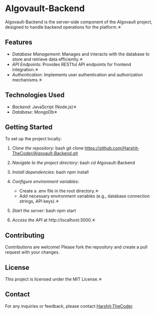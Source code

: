 # Algovault-Backend

Algovault-Backend is the server-side component of the Algovault project, designed to handle backend operations for the platform.✳

## Features

- *Database Management*: Manages and interacts with the database to store and retrieve data efficiently.✳
- *API Endpoints*: Provides RESTful API endpoints for frontend integration.✳
- *Authentication*: Implements user authentication and authorization mechanisms.✳

## Technologies Used

- *Backend*: JavaScript (Node.js)✳
- *Database*: MongoDb✳

## Getting Started

To set up the project locally:

1. *Clone the repository*:
   bash
   git clone https://github.com/Harshit-TheCoder/Algovault-Backend.git
   
2. *Navigate to the project directory*:
   bash
   cd Algovault-Backend
   
3. *Install dependencies*:
   bash
   npm install
   
4. *Configure environment variables*:
   - Create a .env file in the root directory.✳
   - Add necessary environment variables (e.g., database connection strings, API keys).✳
5. *Start the server*:
   bash
   npm start
   
6. *Access the API* at http://localhost:3000.✳

## Contributing

Contributions are welcome! Please fork the repository and create a pull request with your changes.

## License

This project is licensed under the MIT License.✳

## Contact

For any inquiries or feedback, please contact [Harshit-TheCoder](https://github.com/Harshit-TheCoder).